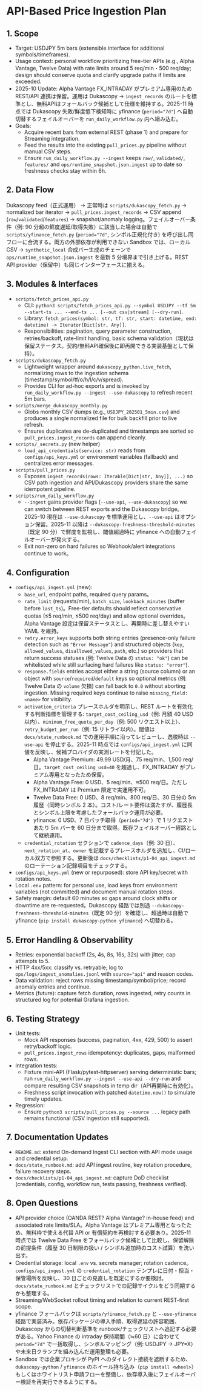 # API-Based Price Ingestion Plan

## 1. Scope
- Target: USDJPY 5m bars (extensible interface for additional symbols/timeframes).
- Usage context: personal workflow prioritizing free-tier APIs (e.g., Alpha Vantage, Twelve Data) with rate limits around 5 req/min・500 req/day; design should conserve quota and clarify upgrade paths if limits are exceeded.
- 2025-10 Update: Alpha Vantage FX_INTRADAY がプレミアム専用のため REST/API 連携は保留。運用は Dukascopy → `ingest_records` のルートを標準とし、無料APIはフォールバック候補として仕様を維持する。2025-11 時点では Dukascopy 失敗/鮮度低下検知時に yfinance (`period="7d"`) へ自動切替するフェイルオーバーを `run_daily_workflow.py` 内へ組み込む。
- Goals:
  - Acquire recent bars from external REST (phase 1) and prepare for Streaming integration.
  - Feed the results into the existing `pull_prices.py` pipeline without manual CSV steps.
  - Ensure `run_daily_workflow.py --ingest` keeps `raw/`, `validated/`, `features/` and `ops/runtime_snapshot.json.ingest` up to date so freshness checks stay within 6h.

## 2. Data Flow
Dukascopy feed（正式運用） → 正常時は `scripts/dukascopy_fetch.py` → normalized bar iterator → `pull_prices.ingest_records` → CSV append (`raw`/`validated`/`features`) → snapshot/anomaly logging。フェイルオーバー条件（例: 90 分超の鮮度遅延/取得失敗）に該当した場合は自動で `scripts/yfinance_fetch.py` (`period="7d"`, シンボル正規化付き) を呼び出し同フローに合流する。両方の外部依存が利用できない Sandbox では、ローカル CSV → `synthetic_local` 合成バー生成のチェーンで `ops/runtime_snapshot.json.ingest` を最新 5 分境界まで引き上げる。REST API provider（保留中）も同じインターフェースに揃える。

## 3. Modules & Interfaces
- `scripts/fetch_prices_api.py`
  - CLI: `python3 scripts/fetch_prices_api.py --symbol USDJPY --tf 5m --start-ts ... --end-ts ... [--out csv|stream] [--dry-run]`.
  - Library: `fetch_prices(symbol: str, tf: str, start: datetime, end: datetime) -> Iterator[Dict[str, Any]]`.
  - Responsibilities: pagination, query parameter construction, retries/backoff, rate-limit handling, basic schema validation（現状は保留ステータス。契約/無料API確保後に即再開できる実装基盤として保持）。
- `scripts/dukascopy_fetch.py`
  - Lightweight wrapper around `dukascopy_python.live_fetch`, normalizing rows to the ingestion schema (timestamp/symbol/tf/o/h/l/c/v/spread).
  - Provides CLI for ad-hoc exports and is invoked by `run_daily_workflow.py --ingest --use-dukascopy` to refresh recent 5m bars.
- `scripts/merge_dukascopy_monthly.py`
  - Globs monthly CSV dumps (e.g., `USDJPY_202501_5min.csv`) and produces a single normalized file for bulk backfill prior to live refresh.
  - Ensures duplicates are de-duplicated and timestamps are sorted so `pull_prices.ingest_records` can append cleanly.
- `scripts/_secrets.py` (new helper)
  - `load_api_credentials(service: str)` reads from `configs/api_keys.yml` or environment variables (fallback) and centralizes error messages.
- `scripts/pull_prices.py`
  - Exposes `ingest_records(rows: Iterable[Dict[str, Any]], ...)` so CSV path ingestion and API/Dukascopy providers share the same idempotent pipeline.
- `scripts/run_daily_workflow.py`
  - `--ingest` gains provider flags (`--use-api`, `--use-dukascopy`) so we can switch between REST exports and the Dukascopy bridge。2025-10 現在は `--use-dukascopy` を標準運用とし、`--use-api` はオプション保留。2025-11 以降は `--dukascopy-freshness-threshold-minutes`（既定 90 分）で鮮度を監視し、閾値超過時に yfinance への自動フェイルオーバーが発火する。
  - Exit non-zero on hard failures so Webhook/alert integrations continue to work。

## 4. Configuration
- `configs/api_ingest.yml` (new):
  - `base_url`, endpoint paths, required query params。
  - `rate_limit` (requests/min), `batch_size`, `lookback_minutes` (buffer before `last_ts`)。Free-tier defaults should reflect conservative quotas (≤5 req/min, ≤500 req/day) and allow optional overrides。Alpha Vantage 設定は保留ステータスとし、再開時に差し替えやすい YAML を維持。
  - `retry.error_keys` supports both string entries (presence-only failure detection such as `"Error Message"`) and structured objects (`key`, `allowed_values`, `disallowed_values`, `path`, etc.) so providers that return success statuses (例: Twelve Data の `status: "ok"`) can be whitelisted while still surfacing hard failures like `status: "error"`).
  - `response.fields` entries accept either a string (source column) or an object with `source`/`required`/`default` keys so optional metrics (例: Twelve Data の `volume` 欠損) can fall back to `0.0` without aborting ingestion. Missing required keys continue to raise `missing_field:<name>` for visibility.
  - `activation_criteria` プレースホルダを明示し、REST ルートを有効化する判断指標を管理する: `target_cost_ceiling_usd`（例: 月額 40 USD 以内）、`minimum_free_quota_per_day`（例: 500 リクエスト以上）、`retry_budget_per_run`（例: 15 リトライ以内）。閾値は `docs/state_runbook.md` での運用手順に沿ってレビューし、逸脱時は `--use-api` を停止する。2025-11 時点では `configs/api_ingest.yml` に同値を反映し、候補プロバイダの実測レートを付記した。
    - Alpha Vantage Premium: 49.99 USD/月、75 req/min、1,500 req/日。`target_cost_ceiling_usd=40` を超過し、FX_INTRADAY がプレミアム専用となったため保留。
    - Alpha Vantage Free: 0 USD、5 req/min、≈500 req/日。ただし FX_INTRADAY は Premium 限定で実運用不可。
    - Twelve Data Free: 0 USD、8 req/min、800 req/日、30 日分の 5m 履歴（同時シンボル 2 本）。コスト/レート要件は満たすが、履歴長とシンボル上限を考慮したフォールバック運用が必要。
    - yfinance: 0 USD、7 日バッチ取得（`period="7d"`）で 1 リクエストあたり 5m バーを 60 日分まで取得。既存フェイルオーバー経路として継続運用。
  - `credential_rotation` セクションで `cadence_days`（例: 30 日）、`next_rotation_at`、`owner` を記載するプレースホルダを追加し、CI/ローカル双方で参照する。更新後は `docs/checklists/p1-04_api_ingest.md` のローテーション記録項目をチェックする。
- `configs/api_keys.yml` (new or repurposed): store API key/secret with rotation notes.
- Local `.env` pattern: for personal use, load keys from environment variables (not committed) and document manual rotation steps.
- Safety margin: default 60 minutes so gaps around clock shifts or downtime are re-requested。Dukascopy 経路では別途 `--dukascopy-freshness-threshold-minutes`（既定 90 分）を確認し、超過時は自動で yfinance (`pip install dukascopy-python yfinance`) へ切替わる。

## 5. Error Handling & Observability
- Retries: exponential backoff (2s, 4s, 8s, 16s, 32s) with jitter; cap attempts to 5.
- HTTP 4xx/5xx: classify vs. retryable; log to `ops/logs/ingest_anomalies.jsonl` with `source="api"` and reason codes.
- Data validation: reject rows missing timestamp/symbol/price; record anomaly entries and continue.
- Metrics (future): capture fetch duration, rows ingested, retry counts in structured log for potential Grafana ingestion.

## 6. Testing Strategy
- Unit tests:
  - Mock API responses (success, pagination, 4xx, 429, 500) to assert retry/backoff logic.
  - `pull_prices.ingest_rows` idempotency: duplicates, gaps, malformed rows.
- Integration tests:
  - Fixture mini-API (Flask/pytest-httpserver) serving deterministic bars; run `run_daily_workflow.py --ingest --use-api --dry-run` and compare resulting CSV snapshots in temp dir（API再開時に有効化）。
  - Freshness script invocation with patched `datetime.now()` to simulate timely updates.
- Regression:
  - Ensure `python3 scripts/pull_prices.py --source ...` legacy path remains functional (CSV ingestion still supported).

## 7. Documentation Updates
- `README.md`: extend On-demand Ingest CLI section with API mode usage and credential setup.
- `docs/state_runbook.md`: add API ingest routine, key rotation procedure, failure recovery steps.
- `docs/checklists/p1-04_api_ingest.md`: capture DoD checklist (credentials, config, workflow run, tests passing, freshness verified).

## 8. Open Questions
- API provider choice (OANDA REST? Alpha Vantage? in-house feed) and associated rate limits/SLA。Alpha Vantage はプレミアム専用となったため、無料枠で使える代替 API or 有償契約を再検討する必要あり。2025-11 時点では Twelve Data Free をフォールバック候補として比較し、保留解除の前提条件（履歴 30 日制限の扱い / シンボル追加時のコスト試算）を洗い出す。
- Credential storage: local `.env` vs. secrets manager; rotation cadence。`configs/api_ingest.yml` の `credential_rotation` テンプレに日付・担当・保管場所を反映し、30 日ごとの見直しを既定にするか要検討。`docs/state_runbook.md` とチェックリストでの記録サイクルをどう同期するかも整理する。
- Streaming/WebSocket rollout timing and relation to current REST-first scope.
- yfinance フォールバックは `scripts/yfinance_fetch.py` と `--use-yfinance` 経路で実装済み。依存パッケージの導入手順、取得遅延の許容範囲、Dukascopy からの切替判断基準を runbook/チェックリストへ追記する必要がある。Yahoo Finance の intraday 保持期間（≒60 日）に合わせて `period="7d"` で一括取得し、シンボルマッピング（例: USDJPY → JPY=X）や未来日クランプを組み込んだ運用整理も必要。
- Sandbox では企業プロキシが PyPI へのダイレクト接続を遮断するため、`dukascopy-python` / `yfinance` のホイール持ち込み（`pip install <wheel>`）もしくはホワイトリスト申請フローを整備し、依存導入後にフェイルオーバー検証を再実行できるようにする。
